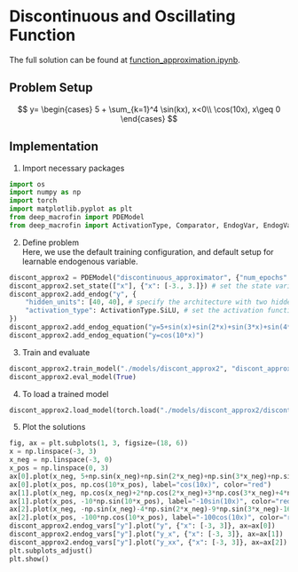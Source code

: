 # Discontinuous and Oscillating Function

The full solution can be found at <a href="https://github.com/rotmanfinhub/deep-macrofin/blob/develop/examples/basic_examples/function_approximation.ipynb" target="_blank">function_approximation.ipynb</a>.

## Problem Setup
$$
y=
\begin{cases} 
    5 + \sum_{k=1}^4 \sin(kx), x<0\\
    \cos(10x), x\geq 0 
\end{cases}
$$

## Implementation

1. Import necessary packages
```py
import os
import numpy as np
import torch
import matplotlib.pyplot as plt
from deep_macrofin import PDEModel
from deep_macrofin import ActivationType, Comparator, EndogVar, EndogVarConditions, EndogEquation
```

2. Define problem  
Here, we use the default training configuration, and default setup for learnable endogenous variable.
```py
discont_approx2 = PDEModel("discontinuous_approximator", {"num_epochs": 50000}) # define PDE model with 50,000 epochs
discont_approx2.set_state(["x"], {"x": [-3., 3.]}) # set the state variable "x" with its range
discont_approx2.add_endog("y", { 
    "hidden_units": [40, 40], # specify the architecture with two hidden layers of 40 units each
    "activation_type": ActivationType.SiLU, # set the activation function to SiLU
})
discont_approx2.add_endog_equation("y=5+sin(x)+sin(2*x)+sin(3*x)+sin(4*x)") 
discont_approx2.add_endog_equation("y=cos(10*x)") 
```

3. Train and evaluate
```py
discont_approx2.train_model("./models/discont_approx2", "discont_approx2.pt", True)
discont_approx2.eval_model(True)
```

4. To load a trained model
```py
discont_approx2.load_model(torch.load("./models/discont_approx2/discont_approx2_best.pt"))
```

5. Plot the solutions
```py
fig, ax = plt.subplots(1, 3, figsize=(18, 6))
x = np.linspace(-3, 3)
x_neg = np.linspace(-3, 0)
x_pos = np.linspace(0, 3)
ax[0].plot(x_neg, 5+np.sin(x_neg)+np.sin(2*x_neg)+np.sin(3*x_neg)+np.sin(4*x_neg), label="5+sin(x)+sin(2x)+sin(3x)+sin(4x)", color="red")
ax[0].plot(x_pos, np.cos(10*x_pos), label="cos(10x)", color="red")
ax[1].plot(x_neg, np.cos(x_neg)+2*np.cos(2*x_neg)+3*np.cos(3*x_neg)+4*np.cos(4*x_neg), label="cos(x)+2cos(2x)+3cos(3x)+4cos(4x)", color="red")
ax[1].plot(x_pos, -10*np.sin(10*x_pos), label="-10sin(10x)", color="red")
ax[2].plot(x_neg, -np.sin(x_neg)-4*np.sin(2*x_neg)-9*np.sin(3*x_neg)-16*np.sin(4*x_neg), label="-sin(x)-4sin(2x)-9sin(3x)-16sin(4x)", color="red")
ax[2].plot(x_pos, -100*np.cos(10*x_pos), label="-100cos(10x)", color="red")
discont_approx2.endog_vars["y"].plot("y", {"x": [-3, 3]}, ax=ax[0])
discont_approx2.endog_vars["y"].plot("y_x", {"x": [-3, 3]}, ax=ax[1])
discont_approx2.endog_vars["y"].plot("y_xx", {"x": [-3, 3]}, ax=ax[2])
plt.subplots_adjust()
plt.show()
```
